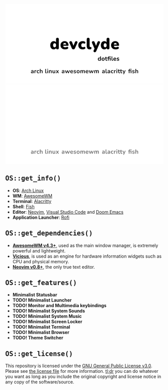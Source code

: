 <p align="center">
    <img src="https://raw.githubusercontent.com/devclyde/dotfiles/main/.github/assets/logo-light.png#gh-light-mode-only">
    <img src="https://raw.githubusercontent.com/devclyde/dotfiles/main/.github/assets/logo-dark.png#gh-dark-mode-only">
</p>

## <samp>OS::get_info()</samp>

- **OS**: [Arch Linux](https://archlinux.org)
- **WM**: [AwesomeWM](https://awesomewm.org)
- **Terminal**: [Alacritty](https://alacritty.org)
- **Shell**: [Fish](https://fishshell.com)
- **Editor**: [Neovim](https://neovim.io/), [Visual Studio Code](https://code.visualstudio.com/) and [Doom Emacs](https://github.com/doomemacs/doomemacs)
- **Application Launcher**: [Rofi](https://github.com/davatorium/rofi)

## <samp>OS::get_dependencies()</samp>

- [**AwesomeWM v4.3+**](https://github.com/awesomeWM/awesome), used as the main window manager, is extremely powerful and lightweight.
- [**Vicious**](https://github.com/vicious-widgets/vicious), is used as an engine for hardware information widgets such as CPU and physical memory.
- [**Neovim v0.8+**](https://github.com/neovim/neovim), the only true text editor.

## <samp>OS::get_features()</samp>

- **Minimalist Statusbar**
- **TODO! Minimalist Launcher**
- **TODO! Monitor and Multimedia keybindings**
- **TODO! Minimalist System Sounds**
- **TODO! Minimalist System Music**
- **TODO! Minimalist Screen Locker**
- **TODO! Minimalist Terminal**
- **TODO! Minimalist Browser**
- **TODO! Theme Switcher**

## <samp>OS::get_license()</samp>

This repository is licensed under the [GNU General Public License v3.0](https://opensource.org/licenses/gpl-3.0.html). Please see [the license file](../COPYING) for more information. [tl;dr](https://tldrlegal.com/license/gnu-general-public-license-v3-(gpl-3)) you can do whatever you want as long as you include the original copyright and license notice in any copy of the software/source.
